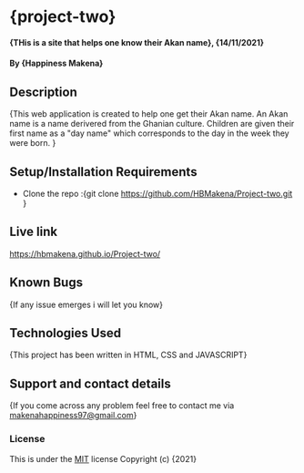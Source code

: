 # {project-two}
#### {THis is a site that helps one know their Akan name}, {14/11/2021}
#### By **{Happiness Makena}**
## Description
{This web application is created to help one get their Akan name. An Akan name is a name derivered from the Ghanian culture. Children are given their first name as a "day name" which corresponds to the day in the week they were born. }
## Setup/Installation Requirements
* Clone the repo :{git clone https://github.com/HBMakena/Project-two.git }
## Live link
 https://hbmakena.github.io/Project-two/
## Known Bugs
{If any issue emerges i will let you know}
## Technologies Used
{This project has been written in HTML, CSS and JAVASCRIPT}
## Support and contact details
{If you come across any problem feel free to contact me via makenahappiness97@gmail.com}
### License
This is under the [MIT](LICENSE) license
Copyright (c) {2021}
